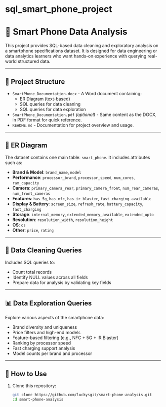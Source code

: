# sql_smart_phone_project
# 📱 Smart Phone Data Analysis

This project provides SQL-based data cleaning and exploratory analysis on a smartphone specifications dataset. It is designed for data engineering or data analytics learners who want hands-on experience with querying real-world structured data.

---

## 📂 Project Structure

- `SmartPhone_Documentation.docx` - A Word document containing:
  - ER Diagram (text-based)
  - SQL queries for data cleaning
  - SQL queries for data exploration
- `SmartPhone_Documentation.pdf` *(optional)* - Same content as the DOCX, in PDF format for quick reference.
- `README.md` - Documentation for project overview and usage.

---

## 🧱 ER Diagram

The dataset contains one main table: `smart_phone`. It includes attributes such as:

- **Brand & Model**: `brand_name`, `model`
- **Performance**: `processor_brand`, `processor_speed`, `num_cores`, `ram_capacity`
- **Camera**: `primary_camera_rear`, `primary_camera_front`, `num_rear_cameras`, `num_front_cameras`
- **Features**: `has_5g`, `has_nfc`, `has_ir_blaster`, `fast_charging_available`
- **Display & Battery**: `screen_size`, `refresh_rate`, `battery_capacity`, `fast_charging`
- **Storage**: `internal_memory`, `extended_memory_available`, `extended_upto`
- **Resolution**: `resolution_width`, `resolution_height`
- **OS**: `os`
- **Other**: `price`, `rating`

---

## 🧹 Data Cleaning Queries

Includes SQL queries to:
- Count total records
- Identify NULL values across all fields
- Prepare data for analysis by validating key fields

---

## 📊 Data Exploration Queries

Explore various aspects of the smartphone data:
- Brand diversity and uniqueness
- Price filters and high-end models
- Feature-based filtering (e.g., NFC + 5G + IR Blaster)
- Ranking by processor speed
- Fast charging support analysis
- Model counts per brand and processor

---

## 🚀 How to Use

1. Clone this repository:
   ```bash
   git clone https://github.com/luckysgit/smart-phone-analysis.git
   cd smart-phone-analysis

